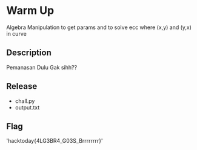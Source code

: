 # Warm Up

Algebra Manipulation to get params and to solve ecc where (x,y) and (y,x) in curve

## Description

Pemanasan Dulu Gak sihh??

## Release

- chall.py
- output.txt

## Flag
'hacktoday{4LG3BR4_G03S_Brrrrrrrr}'
